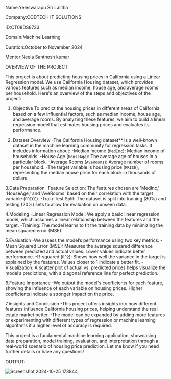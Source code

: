 Name:Yeleswarapu Sri Lalitha

Company:CODTECH IT SOLUTIONS

ID:CT08DS8733

Domain:Machine Learning

Duration:October to November 2024

Mentor:Neela Santhosh kumar

OVERVIEW OF THE PROJECT

This project is about predicting housing prices in California using a Linear Regression model. We use California Housing dataset, which provides various features such as median income, house age, and average rooms per household. Here's an overview of the steps and objectives of the project:

1. Objective
To predict the housing prices in different areas of California based on a few influential factors, such as median income, house age, and average rooms. By analyzing these features, we aim to build a linear regression model that estimates housing prices and evaluates its performance.

2. Dataset Overview
-The California Housing dataset** is a well-known dataset in the machine learning community 
 for regression tasks. It includes information about:
-Median Income (`MedInc`): Median income of households.
-House Age (`HouseAge`): The average age of houses in a particular block.
-Average Rooms (`AveRooms`): Average number of rooms per household.
-The target variable is housing price (`PRICE`), representing the median house price for each block in thousands of dollars.

3.Data Preparation
-Feature Selection: The features chosen are 'MedInc,' 'HouseAge,' and 'AveRooms' based on their correlation with the target variable (`PRICE`).
-Train-Test Split: The dataset is split into training (80%) and testing (20%) sets to allow for evaluation on unseen data.

4.Modeling
-Linear Regression Model: We apply a basic linear regression model, which assumes a linear relationship between the features and the target.
-Training: The model learns to fit the training data by minimizing the mean squared error (MSE).

5.Evaluation
-We assess the model’s performance using two key metrics:
-Mean Squared Error (MSE): Measures the average squared difference between predicted and actual values. Lower values indicate better performance.
-R-squared (`R^2`): Shows how well the variance in the target is explained by the features. Values closer to 1 indicate a better fit.
-Visualization: A scatter plot of actual vs. predicted prices helps visualize the model’s predictions, with a diagonal reference line for perfect prediction.

6.Feature Importance
-We output the model's coefficients for each feature, showing the influence of each variable on housing prices. Higher coefficients indicate a stronger impact on the price.

7.Insights and Conclusion
-This project offers insights into how different features influence California housing prices, helping understand the real estate market better.
-The model can be expanded by adding more features or experimenting with different types of regression or machine learning algorithms if a higher level of accuracy is required.

This project is a fundamental machine learning application, showcasing data preparation, model training, evaluation, and interpretation through a real-world scenario of housing price prediction. Let me know if you need further details or have any questions!

OUTPUT:



![Screenshot 2024-10-25 173844](https://github.com/user-attachments/assets/00a1a631-deed-453c-87f5-75016243a9b2)





